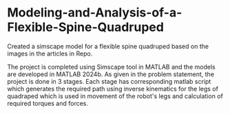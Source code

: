 # Modeling-and-Analysis-of-a-Flexible-Spine-Quadruped
Created a simscape model for a flexible spine quadruped based on the images in the articles in Repo.

The project is completed using Simscape tool in MATLAB and the models are developed in MATLAB 2024b.
As given in the problem statement, the project is done in 3 stages. 
Each stage has corresponding matlab script which generates the required path using inverse kinematics for the legs of quadraped which is used in movement of the robot's legs and calculation of required torques and forces.
